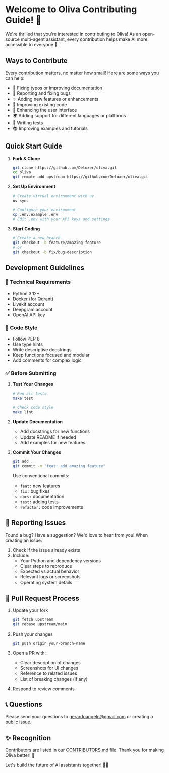 # Welcome to Oliva Contributing Guide! 👋

We're thrilled that you're interested in contributing to Oliva! As an open-source multi-agent assistant, every contribution helps make AI more accessible to everyone 🚀

## Ways to Contribute

Every contribution matters, no matter how small! Here are some ways you can help:

- 📝 Fixing typos or improving documentation
- 🐛 Reporting and fixing bugs
- ✨ Adding new features or enhancements
- 🔧 Improving existing code
- 🎨 Enhancing the user interface
- 🌍 Adding support for different languages or platforms
- 🧪 Writing tests
- 📚 Improving examples and tutorials

## Quick Start Guide

1. **Fork & Clone**
   ```bash
   git clone https://github.com/Deluxer/oliva.git
   cd oliva
   git remote add upstream https://github.com/Deluxer/oliva.git
   ```

2. **Set Up Environment**
   ```bash
   # Create virtual environment with uv
   uv sync

   # Configure your environment
   cp .env.example .env
   # Edit .env with your API keys and settings
   ```

3. **Start Coding**
   ```bash
   # Create a new branch
   git checkout -b feature/amazing-feature
   # or
   git checkout -b fix/bug-description
   ```

## Development Guidelines

### 🔧 Technical Requirements

- Python 3.12+
- Docker (for Qdrant)
- Livekit account
- Deepgram account
- OpenAI API key

### 📝 Code Style

- Follow PEP 8
- Use type hints
- Write descriptive docstrings
- Keep functions focused and modular
- Add comments for complex logic

### ✅ Before Submitting

1. **Test Your Changes**
   ```bash
   # Run all tests
   make test

   # Check code style
   make lint
   ```

2. **Update Documentation**
   - Add docstrings for new functions
   - Update README if needed
   - Add examples for new features

3. **Commit Your Changes**
   ```bash
   git add .
   git commit -m "feat: add amazing feature"
   ```
   Use conventional commits:
   - `feat:` new features
   - `fix:` bug fixes
   - `docs:` documentation
   - `test:` adding tests
   - `refactor:` code improvements

## 🐛 Reporting Issues

Found a bug? Have a suggestion? We'd love to hear from you! When creating an issue:

1. Check if the issue already exists
2. Include:
   - Your Python and dependency versions
   - Clear steps to reproduce
   - Expected vs actual behavior
   - Relevant logs or screenshots
   - Operating system details

## 🚀 Pull Request Process

1. Update your fork
   ```bash
   git fetch upstream
   git rebase upstream/main
   ```

2. Push your changes
   ```bash
   git push origin your-branch-name
   ```

3. Open a PR with:
   - Clear description of changes
   - Screenshots for UI changes
   - Reference to related issues
   - List of breaking changes (if any)

4. Respond to review comments

## 📞 Questions

Please send your questions to gerardoangeln@gmail.com or creating a public issue.

## ✨ Recognition

Contributors are listed in our [CONTRIBUTORS.md](./CONTRIBUTORS.md) file. Thank you for making Oliva better! 🙏

Let's build the future of AI assistants together! 🤖✨